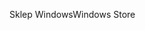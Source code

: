 <span data-ttu-id="e68c0-101">Sklep Windows</span><span class="sxs-lookup"><span data-stu-id="e68c0-101">Windows Store</span></span>
